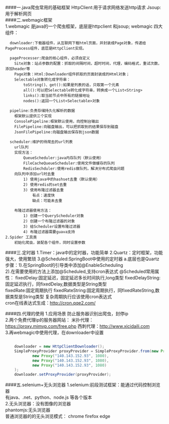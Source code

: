 ####一.java爬虫常用的基础框架 
	HttpClient:用于请求网络发送http请求
	Jsoup:用于解析网页  
####二.webmagic框架  
	1.webmagic 是java的一个爬虫框架，底层是httpclient 和jsoup;
	  webmagic 四大组件：
	
	  downloader:下载器组件，从互联网下载html页面，并封装成Page对象，传递给PageProcess组件，底层是HttpClient实现。
	
	  pageProcesser:爬虫的核心组件，必须自定义
	    Site对象：站点参数的配置：抓取的间隔时间，超时时间，代理，编码格式，重试次数，添加header等
	    Page对象：Html:Downloader组件抓取的页面封装成的Html对象；
	    Selectable对象转化成字符串：
	        toString()、get():如果是列表的话，只取第一个元素
	        all():可以把Selectable转化成字符串，转换成一个List<String>
	        links():取当前节点中所有的链接地址
	        nodes():返回一个List<Selectable>对象
	
	  pipeline:负责存储持久化解析的数据
	    框架默认提供三个实现
	    ConsolePipeline:框架默认使用，向控制台输出
	    FilePipeline:向磁盘输出，可以把抓取到的结果保存到磁盘
	    JsonFilePipeline:向磁盘输出保存到json数据
	
	  scheduler:维护的待爬去的url列表
	    url队列
	    实现方法：
	        QueueScheduler:java内存队列（默认使用）
	        FileCacheQueueScheduler:使用文件做缓存的队列
	        RedisSechduler:使用redis做队列，解决分布式爬虫问题
	    向队列中添加url时去重
	        1) 使用java中的hashset去重（默认使用）
	        2) 使用redis的set去重
	        3) 使用布隆过滤器去重
	            有点：速度快
	            缺点：可能未去重
	
	    布隆过滤器使用方法：
	        1) 创建一个QueryScheduler对象
	        2) 创建一个布隆过滤器的对象
	        3) 给Scheduler设置布隆过滤器
	        4) 布隆过滤器需要guava支持
	2.Spider 工具类 
		初始化爬虫，装配各个组件，同时设置参数    

####三.定时器 
	1.Timer：java中的定时器，功能简单 
	2.Quartz：定时框架，功能强大，使用繁琐 
	3.@Scheduled:SpringBoot中使用的定时器 
		a.底层也是Quartz 
		步骤：1).在SpringBoot的引导类中添加@EnableScheduling  
			 2).在需要使用的方法上添加@Scheduled,支持cron表达式 
	  @Scheduled常用属性： 
		fixedDelay:固定延迟，固定延迟多长时间执行,long类型 
		fixedDelayString:固定延迟执行，同fixedDelay,数据类型是String类型	
		fixedRate:固定周期执行
		fixedRateString:固定周期执行，同fixedRateString,数据类型是String类型 
		复杂周期执行应该使用cron表达式  
		cron在线表达式生成：http://cron.qqe2.com/     
		
	  
####四.代理的使用
	1.应用场景 
	  防止服务器识别出爬虫，封停ip  
	2.两个免费代理ip的服务器网站： 
	  米扑代理：https://proxy.mimvp.com/free.php
	  西刺代理：http://www.xicidaili.com   
	3.再webmagic中使用代理，在downloader中设置 
```java

    downloader = new HttpClientDownloader();
    SimpleProxyProvider proxyProvider = SimpleProxyProvider.from(new Proxy("140.143.152.93", 1080),
            new Proxy("140.143.152.93", 1080),
            new Proxy("140.143.152.93", 1080),
            new Proxy("140.143.152.93", 1080)
    );
    downloader.setProxyProvider(proxyProvider);
```
	     
####五.selenium+无头浏览器 
	1.selenium:前段测试框架：能通过代码控制浏览器  
	  有java、.net、python、node.js 等各个版本     
	2.无头浏览器：没有图像的浏览器        
      phantomjs:无头浏览器   
	  普通浏览器的的无头浏览模式： 
	  chrome 
	  firefox 
	  edge   
	  